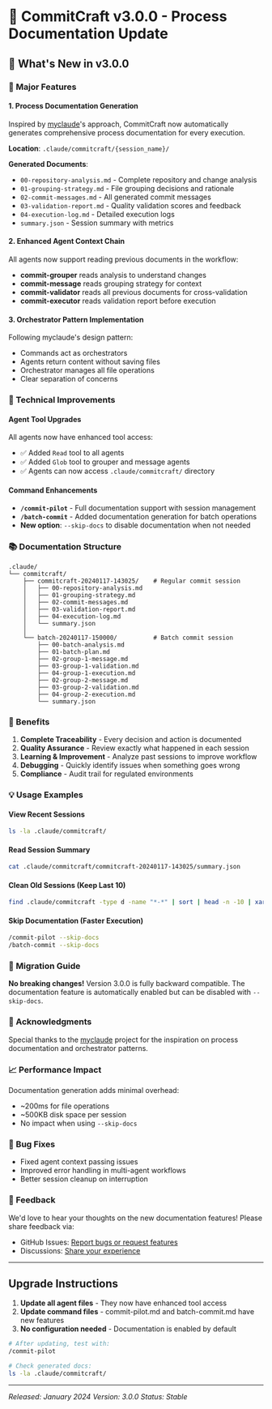 # 📝 CommitCraft v3.0.0 - Process Documentation Update

## 🎉 What's New in v3.0.0

### 🚀 Major Features

#### 1. **Process Documentation Generation**
Inspired by [myclaude](https://github.com/cexll/myclaude)'s approach, CommitCraft now automatically generates comprehensive process documentation for every execution.

**Location**: `.claude/commitcraft/{session_name}/`

**Generated Documents**:
- `00-repository-analysis.md` - Complete repository and change analysis
- `01-grouping-strategy.md` - File grouping decisions and rationale
- `02-commit-messages.md` - All generated commit messages
- `03-validation-report.md` - Quality validation scores and feedback
- `04-execution-log.md` - Detailed execution logs
- `summary.json` - Session summary with metrics

#### 2. **Enhanced Agent Context Chain**
All agents now support reading previous documents in the workflow:

- **commit-grouper** reads analysis to understand changes
- **commit-message** reads grouping strategy for context
- **commit-validator** reads all previous documents for cross-validation
- **commit-executor** reads validation report before execution

#### 3. **Orchestrator Pattern Implementation**
Following myclaude's design pattern:
- Commands act as orchestrators
- Agents return content without saving files
- Orchestrator manages all file operations
- Clear separation of concerns

### 🔧 Technical Improvements

#### Agent Tool Upgrades
All agents now have enhanced tool access:
- ✅ Added `Read` tool to all agents
- ✅ Added `Glob` tool to grouper and message agents
- ✅ Agents can now access `.claude/commitcraft/` directory

#### Command Enhancements
- **`/commit-pilot`** - Full documentation support with session management
- **`/batch-commit`** - Added documentation generation for batch operations
- **New option**: `--skip-docs` to disable documentation when not needed

### 📚 Documentation Structure

```
.claude/
└── commitcraft/
    ├── commitcraft-20240117-143025/    # Regular commit session
    │   ├── 00-repository-analysis.md
    │   ├── 01-grouping-strategy.md
    │   ├── 02-commit-messages.md
    │   ├── 03-validation-report.md
    │   ├── 04-execution-log.md
    │   └── summary.json
    │
    └── batch-20240117-150000/          # Batch commit session
        ├── 00-batch-analysis.md
        ├── 01-batch-plan.md
        ├── 02-group-1-message.md
        ├── 03-group-1-validation.md
        ├── 04-group-1-execution.md
        ├── 02-group-2-message.md
        ├── 03-group-2-validation.md
        ├── 04-group-2-execution.md
        └── summary.json
```

### 🎯 Benefits

1. **Complete Traceability** - Every decision and action is documented
2. **Quality Assurance** - Review exactly what happened in each session
3. **Learning & Improvement** - Analyze past sessions to improve workflow
4. **Debugging** - Quickly identify issues when something goes wrong
5. **Compliance** - Audit trail for regulated environments

### 💡 Usage Examples

#### View Recent Sessions
```bash
ls -la .claude/commitcraft/
```

#### Read Session Summary
```bash
cat .claude/commitcraft/commitcraft-20240117-143025/summary.json
```

#### Clean Old Sessions (Keep Last 10)
```bash
find .claude/commitcraft -type d -name "*-*" | sort | head -n -10 | xargs rm -rf
```

#### Skip Documentation (Faster Execution)
```bash
/commit-pilot --skip-docs
/batch-commit --skip-docs
```

### 🔄 Migration Guide

**No breaking changes!** Version 3.0.0 is fully backward compatible. The documentation feature is automatically enabled but can be disabled with `--skip-docs`.

### 🙏 Acknowledgments

Special thanks to the [myclaude](https://github.com/cexll/myclaude) project for the inspiration on process documentation and orchestrator patterns.

### 📈 Performance Impact

Documentation generation adds minimal overhead:
- ~200ms for file operations
- ~500KB disk space per session
- No impact when using `--skip-docs`

### 🐛 Bug Fixes

- Fixed agent context passing issues
- Improved error handling in multi-agent workflows
- Better session cleanup on interruption

### 📮 Feedback

We'd love to hear your thoughts on the new documentation features! Please share feedback via:
- GitHub Issues: [Report bugs or request features](https://github.com/your-username/commitcraft/issues)
- Discussions: [Share your experience](https://github.com/your-username/commitcraft/discussions)

---

## Upgrade Instructions

1. **Update all agent files** - They now have enhanced tool access
2. **Update command files** - commit-pilot.md and batch-commit.md have new features
3. **No configuration needed** - Documentation is enabled by default

```bash
# After updating, test with:
/commit-pilot

# Check generated docs:
ls -la .claude/commitcraft/
```

---

*Released: January 2024*
*Version: 3.0.0*
*Status: Stable*